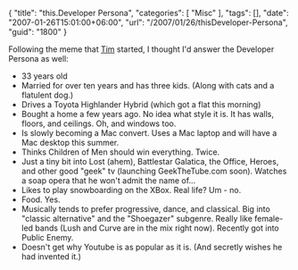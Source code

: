 {
	"title": "this.Developer Persona",
	"categories": [
		"Misc"
	],
	"tags": [],
	"date": "2007-01-26T15:01:00+06:00",
	"url": "/2007/01/26/thisDeveloper-Persona",
	"guid": "1800"
}

Following the meme that <a href="http://www.buntel.com/blog/index.cfm?mode=entry&entry=54DB3FFD-4E22-1671-5BDCF74737695F12">Tim</a> started, I thought I'd answer the Developer Persona as well:

<ul>
<li>33 years old
<li>Married for over ten years and has three kids. (Along with cats and a flatulent dog.)
<li>Drives a Toyota Highlander Hybrid (which got a flat this morning)
<li>Bought a home a few years ago. No idea what style it is. It has walls, floors, and ceilings. Oh, and windows too.
<li>Is slowly becoming a Mac convert. Uses a Mac laptop and will have a Mac desktop this summer.
<li>Thinks Children of Men should win everything. Twice.
<li>Just a tiny bit into Lost (ahem), Battlestar Galatica, the Office, Heroes, and other good "geek" tv (launching GeekTheTube.com soon). Watches a soap opera that he won't admit the name of...
<li>Likes to play snowboarding on the XBox. Real life? Um - no.
<li>Food. Yes.
<li>Musically tends to prefer progressive, dance, and classical. Big into "classic alternative" and the "Shoegazer" subgenre. Really like female-led bands (Lush and Curve are in the mix right now). Recently got into Public Enemy. 
<li>Doesn't get why Youtube is as popular as it is. (And secretly wishes he had invented it.)
</ul>